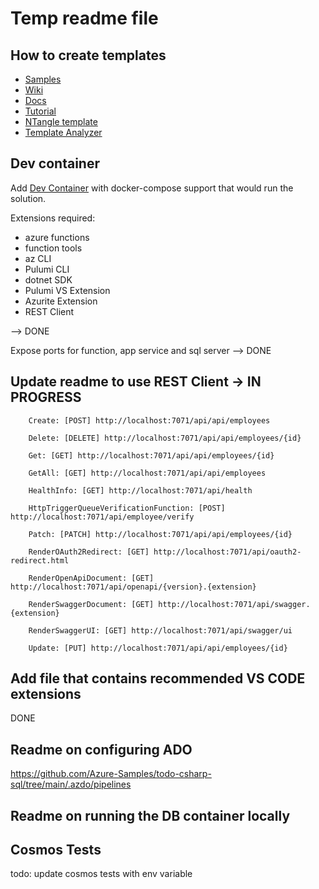# Temp readme file

## How to create templates

* [Samples](https://github.com/dotnet/samples/tree/main/core/tutorials/cli-templates-create-item-template)
* [Wiki](https://github.com/dotnet/templating/wiki)
* [Docs](https://learn.microsoft.com/en-us/dotnet/core/tools/custom-templates)
* [Tutorial](https://learn.microsoft.com/en-us/dotnet/core/tutorials/cli-templates-create-item-template)
* [NTangle template](https://github.com/Avanade/NTangle/tree/main/tools/NTangle.Template)
* [Template Analyzer](https://github.com/sayedihashimi/template-sample#template-analyzer)

## Dev container

Add [Dev Container](https://code.visualstudio.com/docs/remote/create-dev-container#_use-docker-compose) with docker-compose support that would run the solution.

Extensions required:

* azure functions
* function tools
* az CLI
* Pulumi CLI
* dotnet SDK
* Pulumi VS Extension
* Azurite Extension
* REST Client

--> DONE

Expose ports for function, app service and sql server
--> DONE

## Update readme to use REST Client -> IN PROGRESS
        Create: [POST] http://localhost:7071/api/api/employees

        Delete: [DELETE] http://localhost:7071/api/api/employees/{id}

        Get: [GET] http://localhost:7071/api/api/employees/{id}

        GetAll: [GET] http://localhost:7071/api/api/employees

        HealthInfo: [GET] http://localhost:7071/api/health

        HttpTriggerQueueVerificationFunction: [POST] http://localhost:7071/api/employee/verify

        Patch: [PATCH] http://localhost:7071/api/api/employees/{id}

        RenderOAuth2Redirect: [GET] http://localhost:7071/api/oauth2-redirect.html

        RenderOpenApiDocument: [GET] http://localhost:7071/api/openapi/{version}.{extension}

        RenderSwaggerDocument: [GET] http://localhost:7071/api/swagger.{extension}

        RenderSwaggerUI: [GET] http://localhost:7071/api/swagger/ui

        Update: [PUT] http://localhost:7071/api/api/employees/{id}

## Add file that contains recommended VS CODE extensions

DONE

## Readme on configuring ADO

https://github.com/Azure-Samples/todo-csharp-sql/tree/main/.azdo/pipelines

## Readme on running the DB container locally

## Cosmos Tests
todo: update cosmos tests with env variable